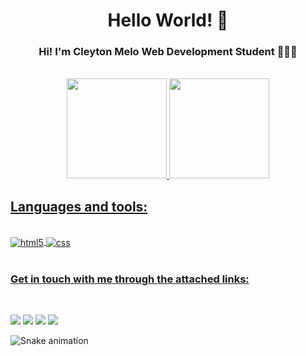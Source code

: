 <div align="center">

# Hello World! 👋


### Hi! I'm Cleyton Melo Web Development Student 👨🏽‍💻

</div>

<div align="center">
<br>
  <a href="https://github.com/CleytonW">
  <img height="160em" src="https://github-readme-stats.vercel.app/api?username=CleytonW&show_icons=true&theme=tokyonight&include_all_commits=true&count_private=true"/>
  <img height="160em" src="https://github-readme-stats.vercel.app/api/top-langs/?username=CleytonW&layout=compact&langs_count=7&theme=tokyonight"/>
  <br>
</div>

## Languages and tools:

<div style="display: inline_block"></br>
  <img align="center" alt="html5" src="https://img.shields.io/badge/HTML-239120?style=for-the-badge&logo=html5&logoColor=white">
  <!-- <img align="center" alt="HTML5" height="50" width="50" src="https://raw.githubusercontent.com/devicons/devicon/master/icons/html5/html5-original.svg"> -->
  <!-- <img align="center" alt="Rafa-Csharp" height="30" width="40" src="https://raw.githubusercontent.com/devicons/devicon/master/icons/csharp/csharp-original.svg"> -->
  <img align="center" alt="css" src="https://img.shields.io/badge/CSS3-1572B6?style=for-the-badge&logo=css3&logoColor=white">
</div>
<br>

<div> 

### Get in touch with me through the attached links:
<br>

  <a href="https://discord.com/channels/Cleyton Melo#1168" target="_blank"><img src="https://img.shields.io/badge/Discord-7289DA?style=for-the-badge&logo=discord&logoColor=white" target="_blank"></a>
  <a href = "mailto:cleytonw@gmail.com"><img src="https://img.shields.io/badge/-Gmail-%23333?style=for-the-badge&logo=gmail&logoColor=white" target="_blank"></a>
  <a href="https://www.linkedin.com/in/cleyton-melo/" target="_blank"><img src="https://img.shields.io/badge/-LinkedIn-%230077B5?style=for-the-badge&logo=linkedin&logoColor=white" target="_blank"></a> 
  <a href="https://instagram.com/yosoycleyton" target="_blank"><img src="https://img.shields.io/badge/-Instagram-%23E4405F?style=for-the-badge&logo=instagram&logoColor=white" target="_blank"></a>
 
  ![Snake animation](https://github.com/CleytonW/rafaballerini/blob/output/github-contribution-grid-snake.svg)
 
</div>
